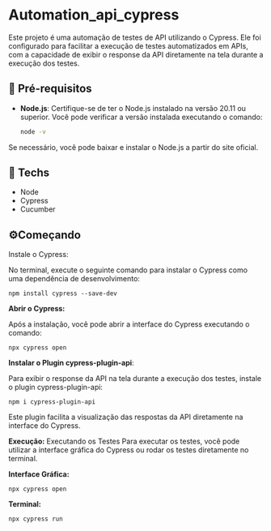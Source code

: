 
# Automation_api_cypress

Este projeto é uma automação de testes de API utilizando o Cypress. 
Ele foi configurado para facilitar a execução de testes automatizados em APIs, com a capacidade de exibir o response da API diretamente na tela durante a execução dos testes.

## 🔧 Pré-requisitos

- **Node.js**: Certifique-se de ter o Node.js instalado na versão 20.11 ou superior. Você pode verificar a versão instalada executando o comando:

  ```bash
  node -v
Se necessário, você pode baixar e instalar o Node.js a partir do site oficial.

## 🚀 Techs
- Node
- Cypress
- Cucumber


## ⚙️Começando
Instale o Cypress:

No terminal, execute o seguinte comando para instalar o Cypress como uma dependência de desenvolvimento:

    npm install cypress --save-dev

**Abrir o Cypress:**

Após a instalação, você pode abrir a interface do Cypress executando o comando:

    npx cypress open

**Instalar o Plugin cypress-plugin-api**:

Para exibir o response da API na tela durante a execução dos testes, instale o plugin cypress-plugin-api:

    npm i cypress-plugin-api
Este plugin facilita a visualização das respostas da API diretamente na interface do Cypress.

**Execução:**
Executando os Testes
Para executar os testes, você pode utilizar a interface gráfica do Cypress ou rodar os testes diretamente no terminal.

**Interface Gráfica:**

    npx cypress open

**Terminal:**

    npx cypress run